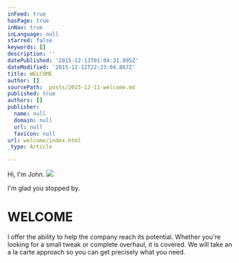 ```yaml
---
inFeed: true
hasPage: true
inNav: true
inLanguage: null
starred: false
keywords: []
description: ''
datePublished: '2015-12-13T01:04:31.895Z'
dateModified: '2015-12-12T22:23:04.867Z'
title: WELCOME
author: []
sourcePath: _posts/2015-12-11-welcome.md
published: true
authors: []
publisher:
  name: null
  domain: null
  url: null
  favicon: null
url: welcome/index.html
_type: Article

---
```

Hi, I'm John.  ![](https://the-grid-user-content.s3-us-west-2.amazonaws.com/5cb0f3b6-fd22-4e8f-8c39-317f17467ef6.jpg)

I'm glad you stopped by.

# WELCOME

I offer the ability to help the company reach its potential. Whether you're looking for a small tweak or complete overhaul, it is covered. We will take an a la carte approach so you can get precisely what you need.